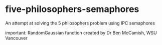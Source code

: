# five-philosophers-semaphores

An attempt at solving the 5 philosophers problem using IPC semaphores

important: RandomGaussian function created by Dr Ben McCamish, WSU Vancouver
